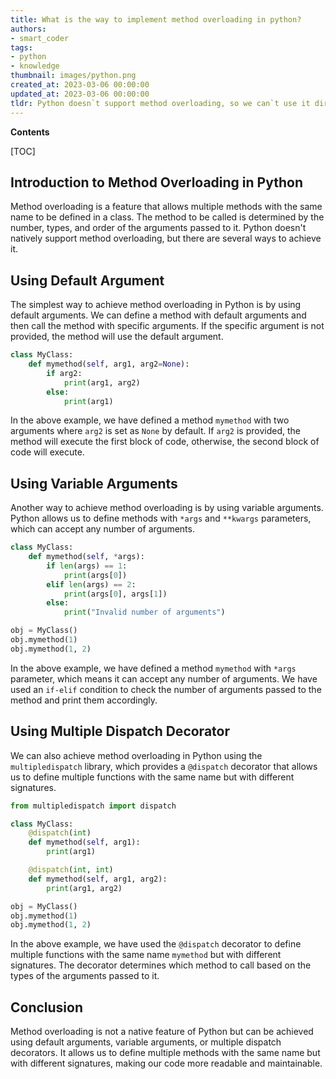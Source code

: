 ```yaml
---
title: What is the way to implement method overloading in python?
authors:
- smart_coder
tags:
- python
- knowledge
thumbnail: images/python.png
created_at: 2023-03-06 00:00:00
updated_at: 2023-03-06 00:00:00
tldr: Python doesn`t support method overloading, so we can`t use it directly, but we can use default argument values to achieve similar functionality.
---
```


**Contents**

[TOC]

## Introduction to Method Overloading in Python

Method overloading is a feature that allows multiple methods with the same name to be defined in a class. The method to be called is determined by the number, types, and order of the arguments passed to it. Python doesn't natively support method overloading, but there are several ways to achieve it.


## Using Default Argument

The simplest way to achieve method overloading in Python is by using default arguments. We can define a method with default arguments and then call the method with specific arguments. If the specific argument is not provided, the method will use the default argument.

```python
class MyClass:
    def mymethod(self, arg1, arg2=None):
        if arg2:
            print(arg1, arg2)
        else:
            print(arg1)
```

In the above example, we have defined a method `mymethod` with two arguments where `arg2` is set as `None` by default. If `arg2` is provided, the method will execute the first block of code, otherwise, the second block of code will execute.

## Using Variable Arguments

Another way to achieve method overloading is by using variable arguments. Python allows us to define methods with `*args` and `**kwargs` parameters, which can accept any number of arguments.

```python
class MyClass:
    def mymethod(self, *args):
        if len(args) == 1:
            print(args[0])
        elif len(args) == 2:
            print(args[0], args[1])
        else:
            print("Invalid number of arguments")

obj = MyClass()
obj.mymethod(1)
obj.mymethod(1, 2)
```

In the above example, we have defined a method `mymethod` with `*args` parameter, which means it can accept any number of arguments. We have used an `if-elif` condition to check the number of arguments passed to the method and print them accordingly.

## Using Multiple Dispatch Decorator

We can also achieve method overloading in Python using the `multipledispatch` library, which provides a `@dispatch` decorator that allows us to define multiple functions with the same name but with different signatures.

```python
from multipledispatch import dispatch

class MyClass:
    @dispatch(int)
    def mymethod(self, arg1):
        print(arg1)

    @dispatch(int, int)
    def mymethod(self, arg1, arg2):
        print(arg1, arg2)

obj = MyClass()
obj.mymethod(1)
obj.mymethod(1, 2)
```

In the above example, we have used the `@dispatch` decorator to define multiple functions with the same name `mymethod` but with different signatures. The decorator determines which method to call based on the types of the arguments passed to it.


## Conclusion

Method overloading is not a native feature of Python but can be achieved using default arguments, variable arguments, or multiple dispatch decorators. It allows us to define multiple methods with the same name but with different signatures, making our code more readable and maintainable.
